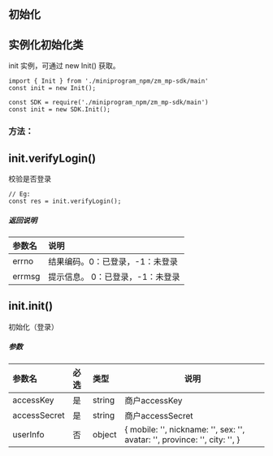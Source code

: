 ## 初始化


## 实例化初始化类
init 实例，可通过 new Init() 获取。
```
import { Init } from './miniprogram_npm/zm_mp-sdk/main'
const init = new Init();

const SDK = require('./miniprogram_npm/zm_mp-sdk/main')
const init = new SDK.Init();
```

### 方法：

## init.verifyLogin()
校验是否登录 
```
// Eg:
const res = init.verifyLogin();
```


##### 返回说明

|参数名|说明|
|:---- |:--- |
|errno |结果编码。0：已登录，-1：未登录  |
|errmsg | 提示信息。 0：已登录，-1：未登录 |

## init.init()
初始化（登录）

##### 参数

|参数名|必选|类型|说明|
|:---- |:---|:----- |-----   |
|accessKey |是  |string |商户accessKey   |
|accessSecret |是  |string | 商户accessSecret    |
|userInfo     |否  |object | { mobile: '', nickname: '', sex: '', avatar: '', province: '', city: '', }    |

